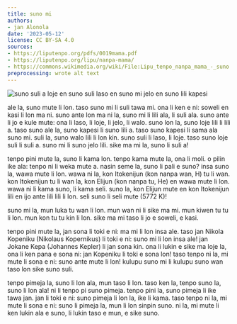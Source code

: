 ```yaml
---
title: suno mi
authors:
- jan Alonola
date: '2023-05-12'
license: CC BY-SA 4.0
sources:
- https://liputenpo.org/pdfs/0019mama.pdf
- https://liputenpo.org/lipu/nanpa-mama/
- https://commons.wikimedia.org/wiki/File:Lipu_tenpo_nanpa_mama_-_suno.png
preprocessing: wrote alt text
---
```


![suno suli a loje en suno suli laso en suno mi jelo en suno lili kapesi](https://upload.wikimedia.org/wikipedia/commons/6/68/Lipu_tenpo_nanpa_mama_-_suno.png)

ale la, suno mute li lon. taso suno mi li suli tawa mi. ona li ken e ni: soweli en kasi li lon ma ni. suno ante lon ma ni la, suno mi li lili ala, li suli ala. suno ante li jo e kule mute: ona li laso, li loje, li jelo, li walo. suno lon la, suno loje lili li lili a. taso suno ale la, suno kapesi li suno lili a. taso suno kapesi li sama ala suno mi. suli la, suno walo lili li lon kin. suno suli li laso, li loje. taso suno loje suli li suli a. suno mi li suno jelo lili. sike ma mi la, suno li suli a!

tenpo pini mute la, suno li kama lon. tenpo kama mute la, ona li moli. o pilin ike ala: tenpo ni li weka mute a. nasin seme la, suno li pali e suno? insa suno la, wawa mute li lon. wawa ni la, kon Itokenijun (kon nanpa wan, H) tu li wan. kon Itokenijun tu li wan la, kon Elijun (kon nanpa tu, He) en wawa mute li lon. wawa ni li kama suno, li kama seli. suno la, kon Elijun mute en kon Itokenijun lili en ijo ante lili lili li lon. seli suno li seli mute (5772 K)!

suno mi la, mun luka tu wan li lon. mun wan ni li sike ma mi. mun kiwen tu tu li lon. mun kon tu tu kin li lon. sike ma mi taso li jo e soweli, e kasi.

tenpo pini mute la, jan sona li toki e ni: ma mi li lon insa ale. taso jan Nikola Kopeniku (Nikolaus Kopernikus) li toki e ni: suno mi li lon insa ale! jan Jokane Kepa (Johannes Kepler) li jan sona kin. ona li lukin e sike ma loje la, ona li ken pana e sona ni: jan Kopeniku li toki e sona lon! taso tenpo ni la, mi mute li sona e ni: suno ante mute li lon! kulupu suno mi li kulupu suno wan taso lon sike suno suli.

tenpo pimeja la, suno li lon ala, mun taso li lon. taso ken la, tenpo suno la, suno li lon ala! ni li tenpo pi suno pimeja. tenpo pini la, suno pimeja li ike tawa jan. jan li toki e ni: suno pimeja li lon la, ike li kama. taso tenpo ni la, mi mute li sona e ni: suno li pimeja la, mun li lon sinpin suno. ni la, mi mute li ken lukin ala e suno, li lukin taso e mun, e sike suno.
